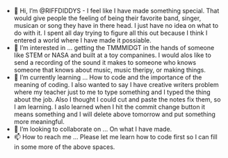 - 👋 Hi, I’m @RIFFDIDDYS - I feel like I have made something special.  That would give people the feeling of being their favorite band, singer, musican or song they have in there head.  I just have no idea on what to do with it.  I spent all day trying to figure all this out because I think I entered a world where I have made it possiable.
- 👀 I’m interested in ... getting the TMMMIDGT in the hands of someone like STEM or NASA and built at a toy companines.  I would alos like to send a recording of the sound it makes to someone who knows someone that knows about music, music theripy, or making things.
- 🌱 I’m currently learning ... How to code and the importance of the meaning of coding.  I also wanted to say I have creative writers problem where my teacher just to me to type something and I typed the thing about the job.  Also I thought I could cut and paste the notes fix them, so I am learning.  I aslo learned when I hit the commit change button it means something and I will delete above tomorrow and put something more meaningful.  
- 💞️ I’m looking to collaborate on ... On what I have made.
- 📫 How to reach me ... Please let me learn how to code first so I can fill in some more of the above spaces.

